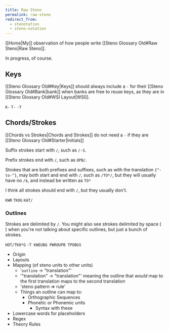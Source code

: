 ```yaml
---
title: Raw Steno
permalink: raw-steno
redirect_from:
  - stenotation
  - steno-notation
---
```


[[Home|My]] observation of how people write [[Steno Glossary Old#Raw Steno|Raw Steno]].

In progress, of course.

## Keys

[[Steno Glossary Old#Key|Keys]] should always include a `-` for their [[Steno Glossary Old#Bank|bank]] when banks are free to reuse keys, as they are in [[Steno Glossary Old#WSI Layout|WSI]].

`K-` `T-` `-T`

## Chords/Strokes

[[Chords vs Strokes|Chords and Strokes]] do not need a `-` if they are [[Steno Glossary Old#Starter|Initials]]

Suffix strokes start with `/`, such as `/-S`.

Prefix strokes end with `/`, such as `OPB/`.

Strokes that are both prefixes and suffixes, such as with the translation `{^-to-^}`, may both start and end with `/`, such as `/TO*/`, but they will usually have no `/`s, and instead be written as `TO*`

I think all strokes should end with `/`, but they usually don't.

`KWR`
`TKOG`
`KAT/`

### Outlines

Strokes are delimited by `/`. You might also see strokes delimited by space (` `) when you're not talking about specific outlines, but just a bunch of strokes.

`HOT/TKO*G`
`-T KWEUBG PWROUPB TPOBGS`

- Origin
- Layouts
- Mapping (of steno units to other units)
	-  '`outline` → "translation"'
	-  '"translation" → "translation"' meaning the outline that _would_ map to the first translation maps to the second translation
	-  'steno pattern ⇒ rule'
	- Things an outline can map to:
		- Orthographic Sequences
		- Phonetic or Phonemic units
		    - Syntax with these
- Lowercase words for placeholders
- Regex
- Theory Rules
